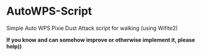 # AutoWPS-Script
Simple Auto WPS Pixie Dust Attack script for walking (using Wifite2)

**If you know and can somehow improve or otherwise implement it, please help))**
